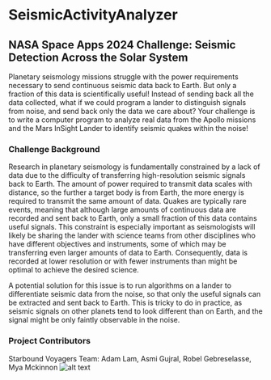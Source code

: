 # SeismicActivityAnalyzer

## NASA Space Apps 2024 Challenge: Seismic Detection Across the Solar System
Planetary seismology missions struggle with the power requirements necessary to send continuous seismic data back to Earth. But only a fraction of this data is scientifically useful! Instead of sending back all the data collected, what if we could program a lander to distinguish signals from noise, and send back only the data we care about? Your challenge is to write a computer program to analyze real data from the Apollo missions and the Mars InSight Lander to identify seismic quakes within the noise!

### Challenge Background
Research in planetary seismology is fundamentally constrained by a lack of data due to the difficulty of transferring high-resolution seismic signals back to Earth. The amount of power required to transmit data scales with distance, so the further a target body is from Earth, the more energy is required to transmit the same amount of data. Quakes are typically rare events, meaning that although large amounts of continuous data are recorded and sent back to Earth, only a small fraction of this data contains useful signals. This constraint is especially important as seismologists will likely be sharing the lander with science teams from other disciplines who have different objectives and instruments, some of which may be transferring even larger amounts of data to Earth. Consequently, data is recorded at lower resolution or with fewer instruments than might be optimal to achieve the desired science.

A potential solution for this issue is to run algorithms on a lander to differentiate seismic data from the noise, so that only the useful signals can be extracted and sent back to Earth. This is tricky to do in practice, as seismic signals on other planets tend to look different than on Earth, and the signal might be only faintly observable in the noise.



### Project Contributors
Starbound Voyagers Team: Adam Lam, Asmi Gujral, Robel Gebreselasse, Mya Mckinnon
![alt text](Assests/TeamPicture.jpeg)